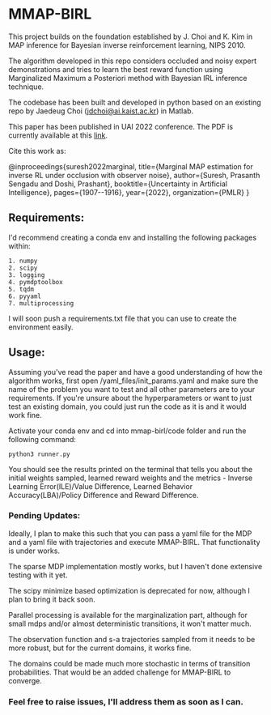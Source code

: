 # MMAP-BIRL

This project builds on the foundation established by J. Choi and K. Kim in MAP inference for Bayesian inverse reinforcement learning, NIPS 2010.

The algorithm developed in this repo considers occluded and noisy expert demonstrations and tries to learn the best reward function using Marginalized Maximum a Posteriori method with Bayesian IRL inference technique.

The codebase has been built and developed in python based on an existing repo by Jaedeug Choi (jdchoi@ai.kaist.ac.kr) in Matlab. 

This paper has been published in UAI 2022 conference. The PDF is currently available at this [link](https://proceedings.mlr.press/v180/suresh22a/suresh22a.pdf). 

Cite this work as:

@inproceedings{suresh2022marginal,
  title={Marginal MAP estimation for inverse RL under occlusion with observer noise},
  author={Suresh, Prasanth Sengadu and Doshi, Prashant},
  booktitle={Uncertainty in Artificial Intelligence},
  pages={1907--1916},
  year={2022},
  organization={PMLR}
}

## Requirements: 

I'd recommend creating a conda env and installing the following packages within:

    1. numpy    
    2. scipy    
    3. logging    
    4. pymdptoolbox    
    5. tqdm    
    6. pyyaml    
    7. multiprocessing

I will soon push a requirements.txt file that you can use to create the environment easily.

## Usage:

Assuming you've read the paper and have a good understanding of how the algorithm works, first open /yaml_files/init_params.yaml and make sure the name of the problem you want to test and all other parameters are to your requirements. If you're unsure about the hyperparameters or want to just test an existing domain, you could just run the code as it is and it would work fine.

Activate your conda env and cd into mmap-birl/code folder and run the following command:

   `python3 runner.py`

You should see the results printed on the terminal that tells you about the initial weights sampled, learned reward weights and the metrics - Inverse Learning Error(ILE)/Value Difference, Learned Behavior Accuracy(LBA)/Policy Difference and Reward Difference.

### Pending Updates:

Ideally, I plan to make this such that you can pass a yaml file for the MDP and a yaml file with trajectories and execute MMAP-BIRL. That functionality is under works.

The sparse MDP implementation mostly works, but I haven't done extensive testing with it yet.

The scipy minimize based optimization is deprecated for now, although I plan to bring it back soon.

Parallel processing is available for the marginalization part, although for small mdps and/or almost deterministic transitions, it won't matter much.

The observation function and s-a trajectories sampled from it needs to be more robust, but for the current domains, it works fine.

The domains could be made much more stochastic in terms of transition probabilities. That would be an added challenge for MMAP-BIRL to converge.

### Feel free to raise issues, I'll address them as soon as I can.
